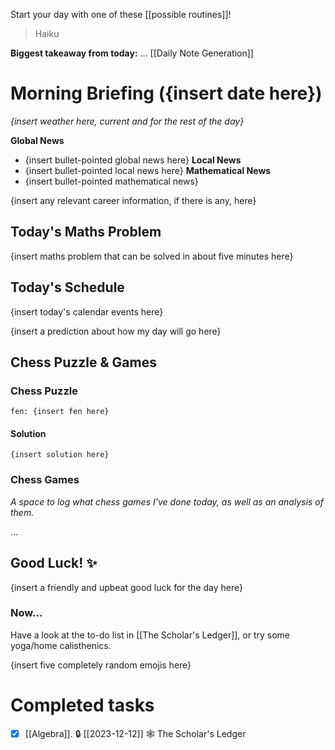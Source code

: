 Start your day with one of these [[possible routines]]!

>	Haiku

**Biggest takeaway from today:** ...
[[Daily Note Generation]]
# Morning Briefing ({insert date here})
*{insert weather here, current and for the rest of the day}*

**Global News**
- {insert bullet-pointed global news here}
**Local News**
- {insert bullet-pointed local news here}
**Mathematical News**
- {insert bullet-pointed mathematical news}

{insert any relevant career information, if there is any, here}

## Today's Maths Problem
{insert maths problem that can be solved in about five minutes here}

## Today's Schedule
{insert today's calendar events here}

{insert a prediction about how my day will go here}
## Chess Puzzle & Games
### Chess Puzzle
```chessboard
fen: {insert fen here}
```
#### Solution
```spoiler-block
{insert solution here}
```
### Chess Games
*A space to log what chess games I've done today, as well as an analysis of them.*

...
## Good Luck! ✨
{insert a friendly and upbeat good luck for the day here}

### Now...
Have a look at the to-do list in [[The Scholar's Ledger]], or try some yoga/home calisthenics.

{insert five completely random emojis here}
# Completed tasks

- [x] [[Algebra]]. 🔒 [[2023-12-12]] 🕸️ The Scholar's Ledger
